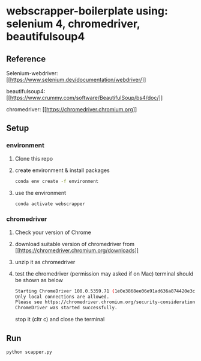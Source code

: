 # webscrapper-boilerplate using: selenium 4, chromedriver, beautifulsoup4

## Reference

Selenium-webdriver: [[https://www.selenium.dev/documentation/webdriver/]]

beautifulsoup4: [[https://www.crummy.com/software/BeautifulSoup/bs4/doc/]]

chromedriver: [[https://chromedriver.chromium.org]]

## Setup

### environment

1. Clone this repo

2. create environment & install packages

    ```bash
    conda env create -f environment
    ```

3. use the environment

    ```bash
    conda activate webscrapper
    ```

### chromedriver

1. Check your version of Chrome 
2. download suitable version of chromedriver from [[https://chromedriver.chromium.org/downloads]]
3. unzip it as chromedriver
4. test the chromedriver (permission may asked if on Mac)
    terminal should be shown as below

    ```bash
    Starting ChromeDriver 108.0.5359.71 (1e0e3868ee06e91ad636a874420e3ca3ae3756ac-refs/branch-heads/5359@{#1016}) on port 9515
    Only local connections are allowed.
    Please see https://chromedriver.chromium.org/security-considerations for suggestions on keeping ChromeDriver safe.
    ChromeDriver was started successfully.
    ```

    stop it (cltr c) and close the terminal

## Run

```bash
python scapper.py
```
